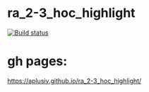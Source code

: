 # ra_2-3_hoc_highlight
[![Build status](https://ci.appveyor.com/api/projects/status/lc2geul17upa792k?svg=true)](https://ci.appveyor.com/project/AplusIv/ra-2-3-hoc-time-format)


# gh pages:
https://aplusiv.github.io/ra_2-3_hoc_highlight/